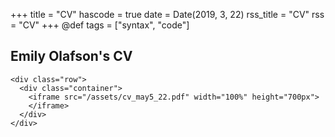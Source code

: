 +++
title = "CV"
hascode = true
date = Date(2019, 3, 22)
rss_title = "CV"
rss = "CV"
+++
@def tags = ["syntax", "code"]


## Emily Olafson's CV 

~~~
<div class="row">
  <div class="container">
    <iframe src="/assets/cv_may5_22.pdf" width="100%" height="700px">
    </iframe>
  </div>
</div>
~~~
